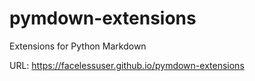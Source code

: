 # pymdown-extensions

Extensions for Python Markdown

URL: https://facelessuser.github.io/pymdown-extensions
